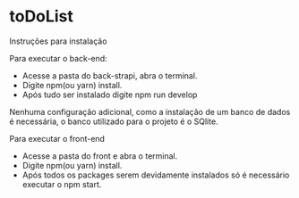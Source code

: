 # toDoList
Instruções para instalação

Para executar o back-end:
- Acesse a pasta do back-strapi, abra o terminal.
- Digite npm(ou yarn) install.
- Após tudo ser instalado digite npm run develop

 Nenhuma configuração adicional, como a instalação de um banco de dados é necessária, o banco utilizado para o projeto é o SQlite.

Para executar o front-end
- Acesse a pasta do front e abra o terminal.
- Digite npm(ou yarn) install.
- Após todos os packages serem devidamente instalados só é necessário executar o npm start.
